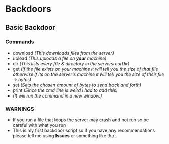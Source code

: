 # Backdoors
## Basic Backdoor
### Commands
- download <FILE> *(This downloads files from the server)*
- upload <FILE> *(This uploads a file on **your** machine)*
- dir *(This lists every file & directory in the servers curDir)*
- get <size> <FILE> *(If the file exists on your machine it will tell you the size of that file otherwise if its on the server's machine it will tell you the size of their file -> bytes)*
- set <bytes> <AMOUNT> *(Sets the chosen amount of bytes to send back and forth)*
- print <FILE> *(Since the cmd line is weird I had to add this)*
- <ANY> *(It will run the command in a new window.)*
### WARNINGS
- If you run a file that loops the server may crash and not run so be careful with what you run
- This is my first backdoor script so if you have any recommendations please tell me using **Issues** or something like that.
